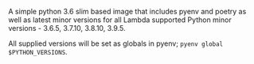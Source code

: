 A simple python 3.6 slim based image that includes pyenv and poetry as well as latest minor versions for all Lambda supported Python minor versions - 3.6.5, 3.7.10, 3.8.10, 3.9.5.

All supplied versions will be set as globals in pyenv; `pyenv global $PYTHON_VERSIONS`.

